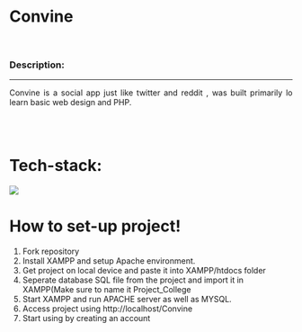# Convine
<br/>
<h3>Description:</h3>
<hr/>
<p align="justify">
Convine is a social app just like twitter and reddit , was built primarily lo learn basic web design and PHP.
</p>

<br />
<br />

# Tech-stack:
<p align="left">
    <img src="https://skillicons.dev/icons?i=html,css,js,php,mysql" />
</p>

# How to set-up project!
<p align="left">
  <ol>
    <li>Fork repository</li>
    <li>Install XAMPP and setup Apache environment.</li>
    <li>Get project on local device and paste it into XAMPP/htdocs folder</li>
    <li>Seperate database SQL file from the project and import it in XAMPP(Make sure to name it Project_College</li>
    <li>Start XAMPP and run APACHE server as well as MYSQL.</li>
    <li>Access project using http://localhost/Convine</li>
    <li>Start using by creating an account</li>
  </ol>
</p>
